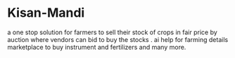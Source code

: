 # Kisan-Mandi
a one stop solution for farmers to sell their stock of crops in fair price by auction where vendors can bid to buy the stocks . ai help for farming details  marketplace to buy instrument and fertilizers and many more.
